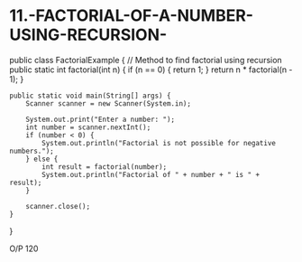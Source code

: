 # 11.-FACTORIAL-OF-A-NUMBER-USING-RECURSION-
public class FactorialExample {
    // Method to find factorial using recursion
    public static int factorial(int n) {
        if (n == 0) {
            return 1; 
        }
        return n * factorial(n - 1); 
    }

    public static void main(String[] args) {
        Scanner scanner = new Scanner(System.in);

        System.out.print("Enter a number: ");
        int number = scanner.nextInt(); 
        if (number < 0) {
            System.out.println("Factorial is not possible for negative numbers.");
        } else {
            int result = factorial(number); 
            System.out.println("Factorial of " + number + " is " + result);
        }

        scanner.close(); 
    }
}

O/P
120

